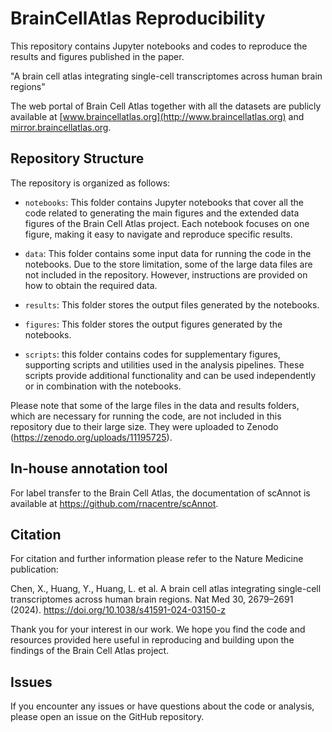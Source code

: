 # BrainCellAtlas Reproducibility

This repository contains Jupyter notebooks and codes to reproduce the results and figures published in the paper.

"A brain cell atlas integrating single-cell transcriptomes across human brain regions"

The web portal of Brain Cell Atlas together with all the datasets are publicly available at [www.braincellatlas.org](http://www.braincellatlas.org) and [mirror.braincellatlas.org](https://mirror.braincellatlas.org).

## Repository Structure

The repository is organized as follows:

- `notebooks`: This folder contains Jupyter notebooks that cover all the code related to generating the main figures and the extended data figures of the Brain Cell Atlas project. Each notebook focuses on one figure, making it easy to navigate and reproduce specific results.

- `data`: This folder contains some input data for running the code in the notebooks. Due to the store limitation, some of the large data files are not included in the repository. However, instructions are provided on how to obtain the required data.

- `results`: This folder stores the output files generated by the notebooks.

- `figures`: This folder stores the output figures generated by the notebooks. 

- `scripts`: this folder contains codes for supplementary figures, supporting scripts and utilities used in the analysis pipelines. These scripts provide additional functionality and can be used independently or in combination with the notebooks.

Please note that some of the large files in the data and results folders, which are necessary for running the code, are not included in this repository due to their large size. They were uploaded to Zenodo (https://zenodo.org/uploads/11195725). 

## In-house annotation tool
For label transfer to the Brain Cell Atlas, the documentation of scAnnot is available at https://github.com/rnacentre/scAnnot.


## Citation
For citation and further information please refer to the Nature Medicine publication: 

Chen, X., Huang, Y., Huang, L. et al. A brain cell atlas integrating single-cell transcriptomes across human brain regions. Nat Med 30, 2679–2691 (2024). https://doi.org/10.1038/s41591-024-03150-z

Thank you for your interest in our work. We hope you find the code and resources provided here useful in reproducing and building upon the findings of the Brain Cell Atlas project.


## Issues
If you encounter any issues or have questions about the code or analysis, please open an issue on the GitHub repository. 









